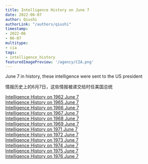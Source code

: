 ```yaml
---
title: Intelligence History on June 7
date: 2022-06-07
author: Qiushi 
authorLink: "/authors/qiushi"
timestamp: 
- 2022-06
- 06-07
multitype: 
- cia
tags: 
- intelligence_history
featuredImagePreview: '/agency/CIA.png'
---
```



June 7 in history, these intelligence were sent to the US president

情报历史上的6月7日，这些情报被递交给时任美国总统

<!--more-->







[Intelligence History on 1962 June 7](/dailybrief/1962-06-07)   
[Intelligence History on 1965 June 7](/dailybrief/1965-06-07)   
[Intelligence History on 1966 June 7](/dailybrief/1966-06-07)   
[Intelligence History on 1967 June 7](/dailybrief/1967-06-07)   
[Intelligence History on 1968 June 7](/dailybrief/1968-06-07)   
[Intelligence History on 1969 June 7](/dailybrief/1969-06-07)   
[Intelligence History on 1971 June 7](/dailybrief/1971-06-07)   
[Intelligence History on 1972 June 7](/dailybrief/1972-06-07)   
[Intelligence History on 1973 June 7](/dailybrief/1973-06-07)   
[Intelligence History on 1974 June 7](/dailybrief/1974-06-07)   
[Intelligence History on 1975 June 7](/dailybrief/1975-06-07)   
[Intelligence History on 1976 June 7](/dailybrief/1976-06-07)   
